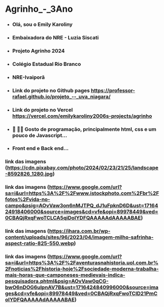 # Agrinho_-_3Ano

- ### Olá, sou o Emily Karoliny
- ### Embaixadora do NRE - Luzia Siscati
- ### Projeto Agrinho 2024
- ### Colégio Estadual Rio Branco
- ### NRE-Ivaiporã
- ### Link do projeto no Github pages https://professor-rafael.github.io/projeto_--_uva_niagara/
- ### Link do projeto no Vercel https://vercel.com/emilykaroliny2006s-projects/agrinho
- ### 👀 👨‍💻 Gosto de programação, principalmente html, css e um pouco de Javascript...
- ### Front end e Back end...

### link das imagens (https://cdn.pixabay.com/photo/2024/02/23/21/25/landscape-8592826_1280.jpg)
### link das imagens (https://www.google.com/url?sa=i&url=https%3A%2F%2Fwww.istockphoto.com%2Fbr%2Ffotos%2Fvida-no-campo&psig=AOvVaw3on6nMJTPQ_dJ1uFpknD6D&ust=1716424918406000&source=images&cd=vfe&opi=89978449&ved=0CBAQjRxqFwoTCLCA5qiDoIYDFQAAAAAdAAAAABAE)
### link das imagens (https://ihara.com.br/wp-content/uploads/sites/96/2023/04/imagem-milho-safrinha-aspect-ratio-825-550.webp)
### link das imagens (https://www.google.com/url?sa=i&url=https%3A%2F%2Faventurasnahistoria.uol.com.br%2Fnoticias%2Fhistoria-hoje%2Fsociedade-moderna-trabalha-mais-horas-que-camponeses-medievais-indica-pesquisadora.phtml&psig=AOvVaw0qCG-bwO6nDOG6ulpnAV7B&ust=1716424840996000&source=images&cd=vfe&opi=89978449&ved=0CBAQjRxqFwoTCID21PmCoIYDFQAAAAAdAAAAABAE)
